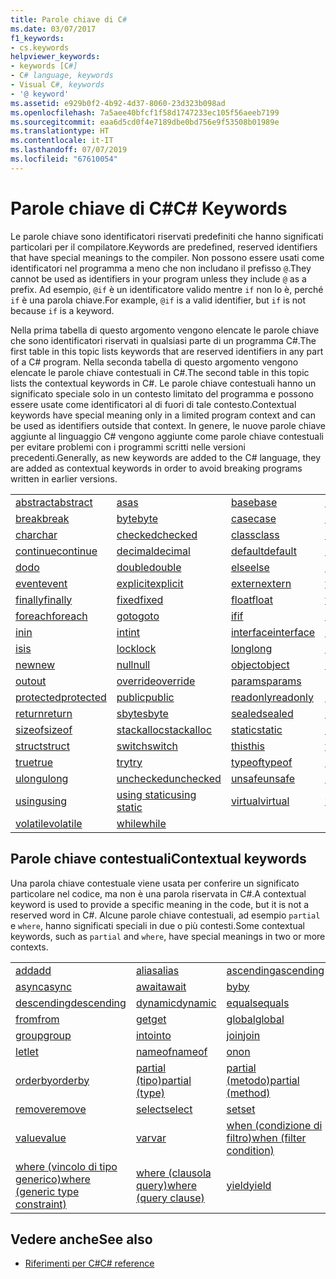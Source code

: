 ```yaml
---
title: Parole chiave di C#
ms.date: 03/07/2017
f1_keywords:
- cs.keywords
helpviewer_keywords:
- keywords [C#]
- C# language, keywords
- Visual C#, keywords
- '@ keyword'
ms.assetid: e929b0f2-4b92-4d37-8060-23d323b098ad
ms.openlocfilehash: 7a5aee40bfcf1f58d1747233ec105f56aeeb7199
ms.sourcegitcommit: eaa6d5cd0f4e7189dbe0bd756e9f53508b01989e
ms.translationtype: HT
ms.contentlocale: it-IT
ms.lasthandoff: 07/07/2019
ms.locfileid: "67610054"
---
```

# <a name="c-keywords"></a><span data-ttu-id="e2b7f-102">Parole chiave di C#</span><span class="sxs-lookup"><span data-stu-id="e2b7f-102">C# Keywords</span></span>

<span data-ttu-id="e2b7f-103">Le parole chiave sono identificatori riservati predefiniti che hanno significati particolari per il compilatore.</span><span class="sxs-lookup"><span data-stu-id="e2b7f-103">Keywords are predefined, reserved identifiers that have special meanings to the compiler.</span></span> <span data-ttu-id="e2b7f-104">Non possono essere usati come identificatori nel programma a meno che non includano il prefisso `@`.</span><span class="sxs-lookup"><span data-stu-id="e2b7f-104">They cannot be used as identifiers in your program unless they include `@` as a prefix.</span></span> <span data-ttu-id="e2b7f-105">Ad esempio, `@if` è un identificatore valido mentre `if` non lo è, perché `if` è una parola chiave.</span><span class="sxs-lookup"><span data-stu-id="e2b7f-105">For example, `@if` is a valid identifier, but `if` is not because `if` is a keyword.</span></span>  
  
 <span data-ttu-id="e2b7f-106">Nella prima tabella di questo argomento vengono elencate le parole chiave che sono identificatori riservati in qualsiasi parte di un programma C#.</span><span class="sxs-lookup"><span data-stu-id="e2b7f-106">The first table in this topic lists keywords that are reserved identifiers in any part of a C# program.</span></span> <span data-ttu-id="e2b7f-107">Nella seconda tabella di questo argomento vengono elencate le parole chiave contestuali in C#.</span><span class="sxs-lookup"><span data-stu-id="e2b7f-107">The second table in this topic lists the contextual keywords in C#.</span></span> <span data-ttu-id="e2b7f-108">Le parole chiave contestuali hanno un significato speciale solo in un contesto limitato del programma e possono essere usate come identificatori al di fuori di tale contesto.</span><span class="sxs-lookup"><span data-stu-id="e2b7f-108">Contextual keywords have special meaning only in a limited program context and can be used as identifiers outside that context.</span></span> <span data-ttu-id="e2b7f-109">In genere, le nuove parole chiave aggiunte al linguaggio C# vengono aggiunte come parole chiave contestuali per evitare problemi con i programmi scritti nelle versioni precedenti.</span><span class="sxs-lookup"><span data-stu-id="e2b7f-109">Generally, as new keywords are added to the C# language, they are added as contextual keywords in order to avoid breaking programs written in earlier versions.</span></span>  
  
|||||  
|---|---|---|---|  
|[<span data-ttu-id="e2b7f-110">abstract</span><span class="sxs-lookup"><span data-stu-id="e2b7f-110">abstract</span></span>](abstract.md)|[<span data-ttu-id="e2b7f-111">as</span><span class="sxs-lookup"><span data-stu-id="e2b7f-111">as</span></span>](../operators/type-testing-and-conversion-operators.md#as-operator)|[<span data-ttu-id="e2b7f-112">base</span><span class="sxs-lookup"><span data-stu-id="e2b7f-112">base</span></span>](base.md)|[<span data-ttu-id="e2b7f-113">bool</span><span class="sxs-lookup"><span data-stu-id="e2b7f-113">bool</span></span>](bool.md)|  
|[<span data-ttu-id="e2b7f-114">break</span><span class="sxs-lookup"><span data-stu-id="e2b7f-114">break</span></span>](break.md)|[<span data-ttu-id="e2b7f-115">byte</span><span class="sxs-lookup"><span data-stu-id="e2b7f-115">byte</span></span>](../builtin-types/integral-numeric-types.md)|[<span data-ttu-id="e2b7f-116">case</span><span class="sxs-lookup"><span data-stu-id="e2b7f-116">case</span></span>](switch.md)|[<span data-ttu-id="e2b7f-117">catch</span><span class="sxs-lookup"><span data-stu-id="e2b7f-117">catch</span></span>](try-catch.md)|  
|[<span data-ttu-id="e2b7f-118">char</span><span class="sxs-lookup"><span data-stu-id="e2b7f-118">char</span></span>](char.md)|[<span data-ttu-id="e2b7f-119">checked</span><span class="sxs-lookup"><span data-stu-id="e2b7f-119">checked</span></span>](checked.md)|[<span data-ttu-id="e2b7f-120">class</span><span class="sxs-lookup"><span data-stu-id="e2b7f-120">class</span></span>](class.md)|[<span data-ttu-id="e2b7f-121">const</span><span class="sxs-lookup"><span data-stu-id="e2b7f-121">const</span></span>](const.md)|  
|[<span data-ttu-id="e2b7f-122">continue</span><span class="sxs-lookup"><span data-stu-id="e2b7f-122">continue</span></span>](continue.md)|[<span data-ttu-id="e2b7f-123">decimal</span><span class="sxs-lookup"><span data-stu-id="e2b7f-123">decimal</span></span>](decimal.md)|[<span data-ttu-id="e2b7f-124">default</span><span class="sxs-lookup"><span data-stu-id="e2b7f-124">default</span></span>](default.md)|[<span data-ttu-id="e2b7f-125">delegate</span><span class="sxs-lookup"><span data-stu-id="e2b7f-125">delegate</span></span>](delegate.md)|  
|[<span data-ttu-id="e2b7f-126">do</span><span class="sxs-lookup"><span data-stu-id="e2b7f-126">do</span></span>](do.md)|[<span data-ttu-id="e2b7f-127">double</span><span class="sxs-lookup"><span data-stu-id="e2b7f-127">double</span></span>](double.md)|[<span data-ttu-id="e2b7f-128">else</span><span class="sxs-lookup"><span data-stu-id="e2b7f-128">else</span></span>](if-else.md)|[<span data-ttu-id="e2b7f-129">enum</span><span class="sxs-lookup"><span data-stu-id="e2b7f-129">enum</span></span>](enum.md)|  
|[<span data-ttu-id="e2b7f-130">event</span><span class="sxs-lookup"><span data-stu-id="e2b7f-130">event</span></span>](event.md)|[<span data-ttu-id="e2b7f-131">explicit</span><span class="sxs-lookup"><span data-stu-id="e2b7f-131">explicit</span></span>](explicit.md)|[<span data-ttu-id="e2b7f-132">extern</span><span class="sxs-lookup"><span data-stu-id="e2b7f-132">extern</span></span>](extern.md)|[<span data-ttu-id="e2b7f-133">false</span><span class="sxs-lookup"><span data-stu-id="e2b7f-133">false</span></span>](false-literal.md)|  
|[<span data-ttu-id="e2b7f-134">finally</span><span class="sxs-lookup"><span data-stu-id="e2b7f-134">finally</span></span>](try-finally.md)|[<span data-ttu-id="e2b7f-135">fixed</span><span class="sxs-lookup"><span data-stu-id="e2b7f-135">fixed</span></span>](fixed-statement.md)|[<span data-ttu-id="e2b7f-136">float</span><span class="sxs-lookup"><span data-stu-id="e2b7f-136">float</span></span>](float.md)|[<span data-ttu-id="e2b7f-137">for</span><span class="sxs-lookup"><span data-stu-id="e2b7f-137">for</span></span>](for.md)|  
|[<span data-ttu-id="e2b7f-138">foreach</span><span class="sxs-lookup"><span data-stu-id="e2b7f-138">foreach</span></span>](foreach-in.md)|[<span data-ttu-id="e2b7f-139">goto</span><span class="sxs-lookup"><span data-stu-id="e2b7f-139">goto</span></span>](goto.md)|[<span data-ttu-id="e2b7f-140">if</span><span class="sxs-lookup"><span data-stu-id="e2b7f-140">if</span></span>](if-else.md)|[<span data-ttu-id="e2b7f-141">implicit</span><span class="sxs-lookup"><span data-stu-id="e2b7f-141">implicit</span></span>](implicit.md)|  
|[<span data-ttu-id="e2b7f-142">in</span><span class="sxs-lookup"><span data-stu-id="e2b7f-142">in</span></span>](in.md)|[<span data-ttu-id="e2b7f-143">int</span><span class="sxs-lookup"><span data-stu-id="e2b7f-143">int</span></span>](../builtin-types/integral-numeric-types.md)|[<span data-ttu-id="e2b7f-144">interface</span><span class="sxs-lookup"><span data-stu-id="e2b7f-144">interface</span></span>](interface.md)|[<span data-ttu-id="e2b7f-145">internal</span><span class="sxs-lookup"><span data-stu-id="e2b7f-145">internal</span></span>](internal.md)|
|[<span data-ttu-id="e2b7f-146">is</span><span class="sxs-lookup"><span data-stu-id="e2b7f-146">is</span></span>](is.md)|[<span data-ttu-id="e2b7f-147">lock</span><span class="sxs-lookup"><span data-stu-id="e2b7f-147">lock</span></span>](lock-statement.md)|[<span data-ttu-id="e2b7f-148">long</span><span class="sxs-lookup"><span data-stu-id="e2b7f-148">long</span></span>](../builtin-types/integral-numeric-types.md)|[<span data-ttu-id="e2b7f-149">namespace</span><span class="sxs-lookup"><span data-stu-id="e2b7f-149">namespace</span></span>](namespace.md)|
|[<span data-ttu-id="e2b7f-150">new</span><span class="sxs-lookup"><span data-stu-id="e2b7f-150">new</span></span>](../operators/new-operator.md)|[<span data-ttu-id="e2b7f-151">null</span><span class="sxs-lookup"><span data-stu-id="e2b7f-151">null</span></span>](null.md)|[<span data-ttu-id="e2b7f-152">object</span><span class="sxs-lookup"><span data-stu-id="e2b7f-152">object</span></span>](object.md)|[<span data-ttu-id="e2b7f-153">operator</span><span class="sxs-lookup"><span data-stu-id="e2b7f-153">operator</span></span>](../operators/operator-overloading.md)|
|[<span data-ttu-id="e2b7f-154">out</span><span class="sxs-lookup"><span data-stu-id="e2b7f-154">out</span></span>](out.md)|[<span data-ttu-id="e2b7f-155">override</span><span class="sxs-lookup"><span data-stu-id="e2b7f-155">override</span></span>](override.md)|[<span data-ttu-id="e2b7f-156">params</span><span class="sxs-lookup"><span data-stu-id="e2b7f-156">params</span></span>](params.md)|[<span data-ttu-id="e2b7f-157">private</span><span class="sxs-lookup"><span data-stu-id="e2b7f-157">private</span></span>](private.md)|
|[<span data-ttu-id="e2b7f-158">protected</span><span class="sxs-lookup"><span data-stu-id="e2b7f-158">protected</span></span>](protected.md)|[<span data-ttu-id="e2b7f-159">public</span><span class="sxs-lookup"><span data-stu-id="e2b7f-159">public</span></span>](public.md)|[<span data-ttu-id="e2b7f-160">readonly</span><span class="sxs-lookup"><span data-stu-id="e2b7f-160">readonly</span></span>](readonly.md)|[<span data-ttu-id="e2b7f-161">ref</span><span class="sxs-lookup"><span data-stu-id="e2b7f-161">ref</span></span>](ref.md)|
|[<span data-ttu-id="e2b7f-162">return</span><span class="sxs-lookup"><span data-stu-id="e2b7f-162">return</span></span>](return.md)|[<span data-ttu-id="e2b7f-163">sbyte</span><span class="sxs-lookup"><span data-stu-id="e2b7f-163">sbyte</span></span>](../builtin-types/integral-numeric-types.md)|[<span data-ttu-id="e2b7f-164">sealed</span><span class="sxs-lookup"><span data-stu-id="e2b7f-164">sealed</span></span>](sealed.md)|[<span data-ttu-id="e2b7f-165">short</span><span class="sxs-lookup"><span data-stu-id="e2b7f-165">short</span></span>](../builtin-types/integral-numeric-types.md)||
[<span data-ttu-id="e2b7f-166">sizeof</span><span class="sxs-lookup"><span data-stu-id="e2b7f-166">sizeof</span></span>](sizeof.md)|[<span data-ttu-id="e2b7f-167">stackalloc</span><span class="sxs-lookup"><span data-stu-id="e2b7f-167">stackalloc</span></span>](../operators/stackalloc.md)|[<span data-ttu-id="e2b7f-168">static</span><span class="sxs-lookup"><span data-stu-id="e2b7f-168">static</span></span>](static.md)|[<span data-ttu-id="e2b7f-169">string</span><span class="sxs-lookup"><span data-stu-id="e2b7f-169">string</span></span>](string.md)|
|[<span data-ttu-id="e2b7f-170">struct</span><span class="sxs-lookup"><span data-stu-id="e2b7f-170">struct</span></span>](struct.md)|[<span data-ttu-id="e2b7f-171">switch</span><span class="sxs-lookup"><span data-stu-id="e2b7f-171">switch</span></span>](switch.md)|[<span data-ttu-id="e2b7f-172">this</span><span class="sxs-lookup"><span data-stu-id="e2b7f-172">this</span></span>](this.md)|[<span data-ttu-id="e2b7f-173">throw</span><span class="sxs-lookup"><span data-stu-id="e2b7f-173">throw</span></span>](throw.md)|
|[<span data-ttu-id="e2b7f-174">true</span><span class="sxs-lookup"><span data-stu-id="e2b7f-174">true</span></span>](true-literal.md)|[<span data-ttu-id="e2b7f-175">try</span><span class="sxs-lookup"><span data-stu-id="e2b7f-175">try</span></span>](try-catch.md)|[<span data-ttu-id="e2b7f-176">typeof</span><span class="sxs-lookup"><span data-stu-id="e2b7f-176">typeof</span></span>](../operators/type-testing-and-conversion-operators.md#typeof-operator)|[<span data-ttu-id="e2b7f-177">uint</span><span class="sxs-lookup"><span data-stu-id="e2b7f-177">uint</span></span>](../builtin-types/integral-numeric-types.md)|
|[<span data-ttu-id="e2b7f-178">ulong</span><span class="sxs-lookup"><span data-stu-id="e2b7f-178">ulong</span></span>](../builtin-types/integral-numeric-types.md)|[<span data-ttu-id="e2b7f-179">unchecked</span><span class="sxs-lookup"><span data-stu-id="e2b7f-179">unchecked</span></span>](unchecked.md)|[<span data-ttu-id="e2b7f-180">unsafe</span><span class="sxs-lookup"><span data-stu-id="e2b7f-180">unsafe</span></span>](unsafe.md)|[<span data-ttu-id="e2b7f-181">ushort</span><span class="sxs-lookup"><span data-stu-id="e2b7f-181">ushort</span></span>](../builtin-types/integral-numeric-types.md)|
|[<span data-ttu-id="e2b7f-182">using</span><span class="sxs-lookup"><span data-stu-id="e2b7f-182">using</span></span>](using.md)|[<span data-ttu-id="e2b7f-183">using static</span><span class="sxs-lookup"><span data-stu-id="e2b7f-183">using static</span></span>](using-static.md)|[<span data-ttu-id="e2b7f-184">virtual</span><span class="sxs-lookup"><span data-stu-id="e2b7f-184">virtual</span></span>](virtual.md)|[<span data-ttu-id="e2b7f-185">void</span><span class="sxs-lookup"><span data-stu-id="e2b7f-185">void</span></span>](void.md)|
|[<span data-ttu-id="e2b7f-186">volatile</span><span class="sxs-lookup"><span data-stu-id="e2b7f-186">volatile</span></span>](volatile.md)|[<span data-ttu-id="e2b7f-187">while</span><span class="sxs-lookup"><span data-stu-id="e2b7f-187">while</span></span>](while.md)|

## <a name="contextual-keywords"></a><span data-ttu-id="e2b7f-188">Parole chiave contestuali</span><span class="sxs-lookup"><span data-stu-id="e2b7f-188">Contextual keywords</span></span>

 <span data-ttu-id="e2b7f-189">Una parola chiave contestuale viene usata per conferire un significato particolare nel codice, ma non è una parola riservata in C#.</span><span class="sxs-lookup"><span data-stu-id="e2b7f-189">A contextual keyword is used to provide a specific meaning in the code, but it is not a reserved word in C#.</span></span> <span data-ttu-id="e2b7f-190">Alcune parole chiave contestuali, ad esempio `partial` e `where`, hanno significati speciali in due o più contesti.</span><span class="sxs-lookup"><span data-stu-id="e2b7f-190">Some contextual keywords, such as `partial` and `where`, have special meanings in two or more contexts.</span></span>  
  
||||  
|---|---|---|  
|[<span data-ttu-id="e2b7f-191">add</span><span class="sxs-lookup"><span data-stu-id="e2b7f-191">add</span></span>](add.md)|[<span data-ttu-id="e2b7f-192">alias</span><span class="sxs-lookup"><span data-stu-id="e2b7f-192">alias</span></span>](extern-alias.md)|[<span data-ttu-id="e2b7f-193">ascending</span><span class="sxs-lookup"><span data-stu-id="e2b7f-193">ascending</span></span>](ascending.md)|
|[<span data-ttu-id="e2b7f-194">async</span><span class="sxs-lookup"><span data-stu-id="e2b7f-194">async</span></span>](async.md)|[<span data-ttu-id="e2b7f-195">await</span><span class="sxs-lookup"><span data-stu-id="e2b7f-195">await</span></span>](await.md)|[<span data-ttu-id="e2b7f-196">by</span><span class="sxs-lookup"><span data-stu-id="e2b7f-196">by</span></span>](by.md)|
|[<span data-ttu-id="e2b7f-197">descending</span><span class="sxs-lookup"><span data-stu-id="e2b7f-197">descending</span></span>](descending.md)|[<span data-ttu-id="e2b7f-198">dynamic</span><span class="sxs-lookup"><span data-stu-id="e2b7f-198">dynamic</span></span>](dynamic.md)|[<span data-ttu-id="e2b7f-199">equals</span><span class="sxs-lookup"><span data-stu-id="e2b7f-199">equals</span></span>](equals.md)|
|[<span data-ttu-id="e2b7f-200">from</span><span class="sxs-lookup"><span data-stu-id="e2b7f-200">from</span></span>](from-clause.md)|[<span data-ttu-id="e2b7f-201">get</span><span class="sxs-lookup"><span data-stu-id="e2b7f-201">get</span></span>](get.md)|[<span data-ttu-id="e2b7f-202">global</span><span class="sxs-lookup"><span data-stu-id="e2b7f-202">global</span></span>](global.md)|
|[<span data-ttu-id="e2b7f-203">group</span><span class="sxs-lookup"><span data-stu-id="e2b7f-203">group</span></span>](group-clause.md)|[<span data-ttu-id="e2b7f-204">into</span><span class="sxs-lookup"><span data-stu-id="e2b7f-204">into</span></span>](into.md)|[<span data-ttu-id="e2b7f-205">join</span><span class="sxs-lookup"><span data-stu-id="e2b7f-205">join</span></span>](join-clause.md)|
|[<span data-ttu-id="e2b7f-206">let</span><span class="sxs-lookup"><span data-stu-id="e2b7f-206">let</span></span>](let-clause.md)|[<span data-ttu-id="e2b7f-207">nameof</span><span class="sxs-lookup"><span data-stu-id="e2b7f-207">nameof</span></span>](nameof.md)|[<span data-ttu-id="e2b7f-208">on</span><span class="sxs-lookup"><span data-stu-id="e2b7f-208">on</span></span>](on.md)|
|[<span data-ttu-id="e2b7f-209">orderby</span><span class="sxs-lookup"><span data-stu-id="e2b7f-209">orderby</span></span>](orderby-clause.md)|[<span data-ttu-id="e2b7f-210">partial (tipo)</span><span class="sxs-lookup"><span data-stu-id="e2b7f-210">partial (type)</span></span>](partial-type.md)|[<span data-ttu-id="e2b7f-211">partial (metodo)</span><span class="sxs-lookup"><span data-stu-id="e2b7f-211">partial (method)</span></span>](partial-method.md)|
|[<span data-ttu-id="e2b7f-212">remove</span><span class="sxs-lookup"><span data-stu-id="e2b7f-212">remove</span></span>](remove.md)|[<span data-ttu-id="e2b7f-213">select</span><span class="sxs-lookup"><span data-stu-id="e2b7f-213">select</span></span>](select-clause.md)|[<span data-ttu-id="e2b7f-214">set</span><span class="sxs-lookup"><span data-stu-id="e2b7f-214">set</span></span>](set.md)|
|[<span data-ttu-id="e2b7f-215">value</span><span class="sxs-lookup"><span data-stu-id="e2b7f-215">value</span></span>](value.md)|[<span data-ttu-id="e2b7f-216">var</span><span class="sxs-lookup"><span data-stu-id="e2b7f-216">var</span></span>](var.md)|[<span data-ttu-id="e2b7f-217">when (condizione di filtro)</span><span class="sxs-lookup"><span data-stu-id="e2b7f-217">when (filter condition)</span></span>](when.md)|
|[<span data-ttu-id="e2b7f-218">where (vincolo di tipo generico)</span><span class="sxs-lookup"><span data-stu-id="e2b7f-218">where (generic type constraint)</span></span>](where-generic-type-constraint.md)|[<span data-ttu-id="e2b7f-219">where (clausola query)</span><span class="sxs-lookup"><span data-stu-id="e2b7f-219">where (query clause)</span></span>](where-clause.md)|[<span data-ttu-id="e2b7f-220">yield</span><span class="sxs-lookup"><span data-stu-id="e2b7f-220">yield</span></span>](yield.md)|
  
## <a name="see-also"></a><span data-ttu-id="e2b7f-221">Vedere anche</span><span class="sxs-lookup"><span data-stu-id="e2b7f-221">See also</span></span>

- [<span data-ttu-id="e2b7f-222">Riferimenti per C#</span><span class="sxs-lookup"><span data-stu-id="e2b7f-222">C# reference</span></span>](../index.md)
